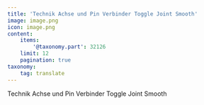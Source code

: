 ```yaml
---
title: 'Technik Achse und Pin Verbinder Toggle Joint Smooth'
image: image.png
icon: image.png
content:
    items:
        '@taxonomy.part': 32126
    limit: 12
    pagination: true
taxonomy:
    tag: translate
---
```


Technik Achse und Pin Verbinder Toggle Joint Smooth
